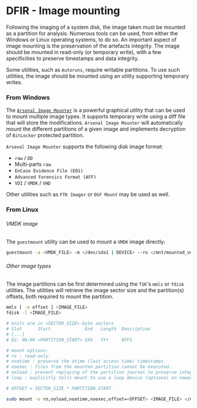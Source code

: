 # DFIR - Image mounting

Following the imaging of a system disk, the image taken must be mounted as a
partition for analysis. Numerous tools can be used, from either the Windows or
Linux operating systems, to do so. An important aspect of image mounting is the
preservation of the artefacts integrity. The image should be mounted in
read-only (or temporary write), with a few specificities to preserve timestamps
and data integrity.

Some utilities, such as `Autoruns`, require writable partitions. To use such
utilities, the image should be mounted using an utility supporting temporary
writes.

### From Windows

The [`Arsenal Image Mounter`](https://arsenalrecon.com/downloads/) is a
powerful graphical utility that can be used to mount multiple image types. It
supports temporary write using a diff file that will store the modifications.
`Arsenal Image Mounter` will automatically mount the different partitions of
a given image and implements decryption of `BitLocker` protected partition.

`Arsenal Image Mounter` supports the following disk image format:
  - `raw` / `DD`
  - Multi-parts `raw`
  - `EnCase Evidence File (E01)`
  - `Advanced Forensics Format (AFF)`
  - `VDI` / `VMDK` / `VHD`

Other utilities such as `FTK Imager` or `OSF Mount` may be used as well.

### From Linux

###### VMDK image

The `guestmount` utility can be used to mount a `VMDK` image directly:

```bash
guestmount -a <VMDK_FILE> -m </dev/sda1 | DEVICE> --ro </mnt/mounted_vmdk | MOUNT_POINT>
```

###### Other image types

The image partitions can be first determined using the `TSK`'s `mmls` or
`fdisk` utilities. The utilities will retrieve the image sector size and the
partition(s) offsets, both required to mount the partition.

```bash
mmls [ -o offset ] <IMAGE_FILE>
fdisk -l <IMAGE_FILE>

# Units are in <SECTOR_SIZE>-byte sectors
# Slot      Start             End   Length  Description
# [...]
# 02: 00:00 <PARTITION_START> XXX   YYY     NTFS
```

```bash
# mount options:
# ro : read-only.
# noatime : preserve the atime (last access time) timestamps.
# noexec : files from the mounted partition cannot be executed.
# noload : prevent replaying of the partition journal to preserve integrity.
# loop : explicitly tells mount to use a loop device (optional on newer version of mount).

# OFFSET = SECTOR_SIZE * PARTITION_START.

sudo mount -o ro,noload,noatime,noexec,offset=<OFFSET> <IMAGE_FILE> </mnt/ | MOUNT_POINT>
```
